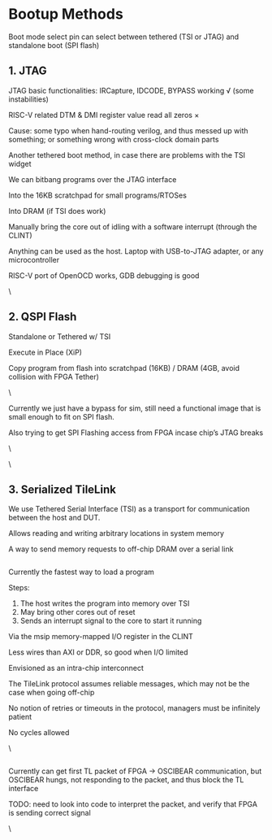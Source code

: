 # Bootup Methods



Boot mode select pin can select between tethered (TSI or JTAG) and standalone boot (SPI flash)



## 1. JTAG

JTAG basic functionalities: IRCapture, IDCODE, BYPASS working √ (some instabilities)

RISC-V related DTM & DMI register value read all zeros ×

Cause: some typo when hand-routing verilog, and thus messed up with something; or something wrong with cross-clock domain parts



Another tethered boot method, in case there are problems with the TSI widget

We can bitbang programs over the JTAG interface

Into the 16KB scratchpad for small programs/RTOSes

Into DRAM (if TSI does work)

Manually bring the core out of idling with a software interrupt (through the CLINT)

Anything can be used as the host. Laptop with USB-to-JTAG adapter, or any microcontroller

RISC-V port of OpenOCD works, GDB debugging is good

\




## 2. QSPI Flash

Standalone or Tethered w/ TSI

Execute in Place (XiP)

Copy program from flash into scratchpad (16KB) / DRAM (4GB, avoid collision with  FPGA Tether)

\


Currently we just have a bypass for sim, still need a functional image that is small enough to fit on SPI flash.&#x20;

Also trying to get SPI Flashing access from FPGA incase chip’s JTAG breaks

\


\




## 3. Serialized TileLink





We use Tethered Serial Interface (TSI) as a transport for communication between the host and DUT.

Allows reading and writing arbitrary locations in system memory

A way to send memory requests to off-chip DRAM over a serial link

<figure><img src="https://lh7-us.googleusercontent.com/SsxSl2m3CwRyktPZPJtj_byKjwRr3C2mLelRFtRdPxQNjW2Fp-SGplU_ed-mk64kygWcZOPuYgQaen9w3rI8CUoL7yTVytUCaXlIcJmdxlt7CxpCd9ZuwPrYL_6Y4R8Nu1zm1ojydvw4O7MVqZUQVypuYg=s2048" alt=""><figcaption></figcaption></figure>

Currently the fastest way to load a program

Steps:

1. The host writes the program into memory over TSI
2. May bring other cores out of reset
3. Sends an interrupt signal to the core to start it running

Via the msip memory-mapped I/O register in the CLINT



Less wires than AXI or DDR, so good when I/O limited

Envisioned as an intra-chip interconnect

The TileLink protocol assumes reliable messages, which may not be the case when going off-chip

No notion of retries or timeouts in the protocol, managers must be infinitely patient

No cycles allowed



\


<figure><img src="https://lh7-us.googleusercontent.com/m4IHUrPnz6lXeZgAieoKmUDc-cqTwsW2Req9ADysqEipbh0bozsKDESk0st1rEwzDbdwVWMZl2ZzX8CBRhoD4oLylWsbmtQ6Yp1F3nm2xX2_2XSdLsxM3INVewqvYftSjYp3y7vgYuU-O9xEuCdEITMn=s2048" alt=""><figcaption></figcaption></figure>



Currently can get first TL packet of FPGA -> OSCIBEAR communication, but OSCIBEAR hungs, not responding to the packet, and thus block the TL interface

TODO: need to look into code to interpret the packet, and verify that FPGA is sending correct signal

\
